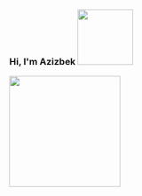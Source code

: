 ### <span>Hi, I'm Azizbek</span> <img src="https://media4.giphy.com/media/RPukqDohL55Eo6Z38X/giphy.gif?cid=ecf05e47kk5dthlzgul2ldk0j6xpxgkaej1tej0ff9edwz2d&rid=giphy.gif&ct=s" width="100px">


<img src="https://media2.giphy.com/media/4Z4FRLEzoSwivZP1SI/giphy.gif?cid=ecf05e474a5lwr83g3eh6dh3vwpan1k429p2hc8fgiqamtki&rid=giphy.gif&ct=s" width="200px">
